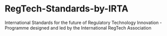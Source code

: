 # RegTech-Standards-by-IRTA
International Standards for the future of Regulatory Technology Innovation - Programme designed and led by the International RegTech Association
